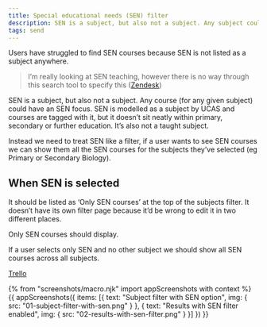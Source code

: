 ```yaml
---
title: Special educational needs (SEN) filter
description: SEN is a subject, but also not a subject. Any subject could have an SEN focus.
tags: send
---
```

Users have struggled to find SEN courses because SEN is not listed as a subject anywhere.

> I’m really looking at SEN teaching, however there is no way through this search tool to specify this ([Zendesk](https://becomingateacher.zendesk.com/agent/tickets/1436))

SEN is a subject, but also not a subject. Any course (for any given subject) could have an SEN focus. SEN is modelled as a subject by UCAS and courses are tagged with it, but it doesn’t sit neatly within primary, secondary or further education. It’s also not a taught subject.

Instead we need to treat SEN like a filter, if a user wants to see SEN courses we can show them all the SEN courses for the subjects they’ve selected (eg Primary or Secondary Biology).

## When SEN is selected

It should be listed as ‘Only SEN courses’ at the top of the subjects filter. It doesn’t have its own filter page because it’d be wrong to edit it in two different places.

Only SEN courses should display.

If a user selects only SEN and no other subject we should show all SEN courses across all subjects.

[Trello](https://trello.com/c/aLZpgfHA/439-design-surface-special-education-needs-sen-in-subject-search)

{% from "screenshots/macro.njk" import appScreenshots with context %}
{{ appScreenshots({
  items: [{
    text: "Subject filter with SEN option",
    img: { src: "01-subject-filter-with-sen.png" }
  }, {
    text: "Results with SEN filter enabled",
    img: { src: "02-results-with-sen-filter.png" }
  }]
}) }}
